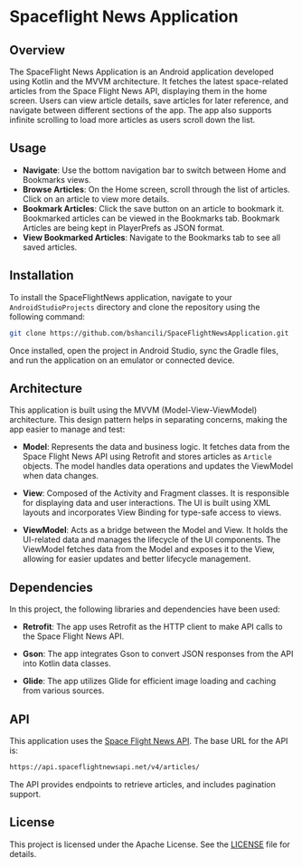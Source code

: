 # Spaceflight News Application
## Overview

The SpaceFlight News Application is an Android application developed using Kotlin and the MVVM architecture. It fetches the latest space-related articles from the Space Flight News API, displaying them in the home screen. Users can view article details, save articles for later reference, and navigate between different sections of the app. The app also supports infinite scrolling to load more articles as users scroll down the list.

## Usage
* **Navigate**: Use the bottom navigation bar to switch between Home and Bookmarks views.
* **Browse Articles**: On the Home screen, scroll through the list of articles. Click on an article to view more details.
* **Bookmark Articles**: Click the save button on an article to bookmark it. Bookmarked articles can be viewed in the Bookmarks tab. Bookmark Articles are being kept in PlayerPrefs as JSON format.
* **View Bookmarked Articles**: Navigate to the Bookmarks tab to see all saved articles.

## Installation
To install the SpaceFlightNews application, navigate to your `AndroidStudioProjects` directory and clone the repository using the following command:
   ```bash
   git clone https://github.com/bshancili/SpaceFlightNewsApplication.git
   ```
Once installed, open the project in Android Studio, sync the Gradle files, and run the application on an emulator or connected device.

## Architecture
This application is built using the MVVM (Model-View-ViewModel) architecture. This design pattern helps in separating concerns, making the app easier to manage and test:

* **Model**: Represents the data and business logic. It fetches data from the Space Flight News API using Retrofit and stores articles as `Article` objects. The model handles data operations and updates the ViewModel when data changes.

* **View**: Composed of the Activity and Fragment classes. It is responsible for displaying data and user interactions. The UI is built using XML layouts and incorporates View Binding for type-safe access to views.

* **ViewModel**: Acts as a bridge between the Model and View. It holds the UI-related data and manages the lifecycle of the UI components. The ViewModel fetches data from the Model and exposes it to the View, allowing for easier updates and better lifecycle management.

## Dependencies
In this project, the following libraries and dependencies have been used:

- **Retrofit**: The app uses Retrofit as the HTTP client to make API calls to the Space Flight News API.

- **Gson**: The app integrates Gson to convert JSON responses from the API into Kotlin data classes.

- **Glide**: The app utilizes Glide for efficient image loading and caching from various sources.

## API
This application uses the [Space Flight News API](https://api.spaceflightnewsapi.net/v4/). The base URL for the API is:
   ```bash
   https://api.spaceflightnewsapi.net/v4/articles/
   ```
The API provides endpoints to retrieve articles, and includes pagination support.

## License

This project is licensed under the Apache License. See the [LICENSE](LICENSE) file for details.
